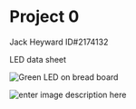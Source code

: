 # Project 0
Jack Heyward ID#2174132

LED data sheet

![Green LED on bread board](https://cdn.sparkfun.com/r/92-92/assets/parts/3/3/8/2/09592-03.jpg)

![enter image description here](/JackHey99/Project-0/blob/master/Green%20LED%20data.JPG?raw=true)
<!--stackedit_data:
eyJoaXN0b3J5IjpbMTQzMjAwNDEzNV19
-->